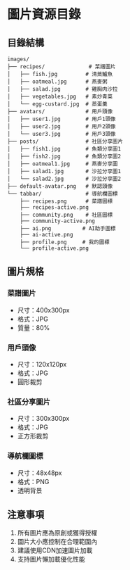 # 圖片資源目錄

## 目錄結構

```
images/
├── recipes/              # 菜譜圖片
│   ├── fish.jpg         # 清蒸鱸魚
│   ├── oatmeal.jpg      # 燕麥粥
│   ├── salad.jpg        # 雞胸肉沙拉
│   ├── vegetables.jpg   # 素炒青菜
│   └── egg-custard.jpg  # 蒸蛋羹
├── avatars/             # 用戶頭像
│   ├── user1.jpg        # 用戶1頭像
│   ├── user2.jpg        # 用戶2頭像
│   └── user3.jpg        # 用戶3頭像
├── posts/               # 社區分享圖片
│   ├── fish1.jpg        # 魚類分享圖1
│   ├── fish2.jpg        # 魚類分享圖2
│   ├── oatmeal1.jpg     # 燕麥分享圖
│   ├── salad1.jpg       # 沙拉分享圖1
│   └── salad2.jpg       # 沙拉分享圖2
├── default-avatar.png   # 默認頭像
└── tabbar/              # 導航欄圖標
    ├── recipes.png      # 菜譜圖標
    ├── recipes-active.png
    ├── community.png    # 社區圖標
    ├── community-active.png
    ├── ai.png          # AI助手圖標
    ├── ai-active.png
    ├── profile.png     # 我的圖標
    └── profile-active.png
```

## 圖片規格

### 菜譜圖片
- 尺寸：400x300px
- 格式：JPG
- 質量：80%

### 用戶頭像
- 尺寸：120x120px
- 格式：JPG
- 圓形裁剪

### 社區分享圖片
- 尺寸：300x300px
- 格式：JPG
- 正方形裁剪

### 導航欄圖標
- 尺寸：48x48px
- 格式：PNG
- 透明背景

## 注意事項

1. 所有圖片應為原創或獲得授權
2. 圖片大小應控制在合理範圍內
3. 建議使用CDN加速圖片加載
4. 支持圖片懶加載優化性能 
 
 
 
 
 